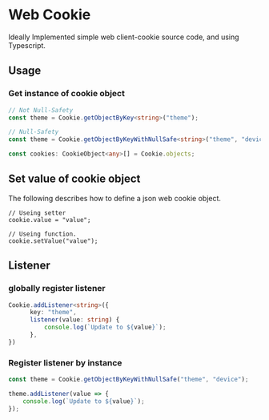 # Web Cookie
Ideally Implemented simple web client-cookie source code, and using Typescript.

## Usage

### Get instance of cookie object
```ts
// Not Null-Safety
const theme = Cookie.getObjectByKey<string>("theme");
```

```ts
// Null-Safety
const theme = Cookie.getObjectByKeyWithNullSafe<string>("theme", "device");
```

```ts
const cookies: CookieObject<any>[] = Cookie.objects;
```

## Set value of cookie object
The following describes how to define a json web cookie object.

```
// Useing setter
cookie.value = "value";

// Useing function.
cookie.setValue("value");
```

## Listener

### globally register listener
```ts
Cookie.addListener<string>({
      key: "theme",
      listener(value: string) {
          console.log(`Update to ${value}`);
      },
})
```

### Register listener by instance
```ts
const theme = Cookie.getObjectByKeyWithNullSafe("theme", "device");

theme.addListener(value => {
    console.log(`Update to ${value}`);
});
```

